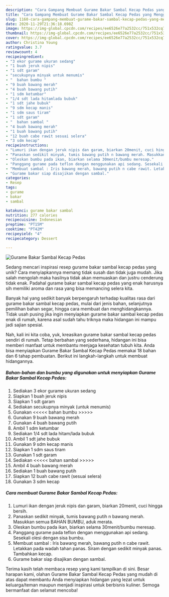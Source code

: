 ```yaml
---
description: "Cara Gampang Membuat Gurame Bakar Sambal Kecap Pedas yang Menggugah Selera"
title: "Cara Gampang Membuat Gurame Bakar Sambal Kecap Pedas yang Menggugah Selera"
slug: 1160-cara-gampang-membuat-gurame-bakar-sambal-kecap-pedas-yang-menggugah-selera
date: 2020-11-29T21:36:18.698Z
image: https://img-global.cpcdn.com/recipes/ee6526e77a2532cc/751x532cq70/gurame-bakar-sambal-kecap-pedas-foto-resep-utama.jpg
thumbnail: https://img-global.cpcdn.com/recipes/ee6526e77a2532cc/751x532cq70/gurame-bakar-sambal-kecap-pedas-foto-resep-utama.jpg
cover: https://img-global.cpcdn.com/recipes/ee6526e77a2532cc/751x532cq70/gurame-bakar-sambal-kecap-pedas-foto-resep-utama.jpg
author: Christina Young
ratingvalue: 3.7
reviewcount: 4
recipeingredient:
- "3 ekor gurame ukuran sedang"
- "1 buah jeruk nipis"
- "1 sdt garam"
- "secukupnya minyak untuk menumis"
- "  bahan bumbu "
- "9 buah bawang merah"
- "4 buah bawang putih"
- "1 sdm ketumbar"
- "1/4 sdt lada hitamlada bubuk"
- "1 sdt jahe bubuk"
- "9 sdm kecap manis"
- "1 sdm saus tiram"
- "1 sdt garam"
- "  bahan sambal "
- "4 buah bawang merah"
- "1 buah bawang putih"
- "12 buah cabe rawit sesuai selera"
- "3 sdm kecap"
recipeinstructions:
- "Lumuri ikan dengan jeruk nipis dan garam, biarkan 20menit, cuci hingga bersih."
- "Panaskan sedikit minyak, tumis bawang putih n bawang merah. Masukkan semua BAHAN BUMBU, aduk merata."
- "Oleskan bumbu pada ikan, biarkan selama 30menit/bumbu meresap."
- "Panggang gurame pada teflon dengan menggunakan api sedang. Sesekali olesi dengan sisa bumbu."
- "Membuat sambal : Iris bawang merah, bawang putih n cabe rawit. Letakkan pada wadah tahan panas. Siram dengan sedikit minyak panas. Tambahkan kecap."
- "Gurame bakar siap disajikan dengan sambal."
categories:
- Resep
tags:
- gurame
- bakar
- sambal

katakunci: gurame bakar sambal 
nutrition: 277 calories
recipecuisine: Indonesian
preptime: "PT15M"
cooktime: "PT42M"
recipeyield: "4"
recipecategory: Dessert

---
```



![Gurame Bakar Sambal Kecap Pedas](https://img-global.cpcdn.com/recipes/ee6526e77a2532cc/751x532cq70/gurame-bakar-sambal-kecap-pedas-foto-resep-utama.jpg)

Sedang mencari inspirasi resep gurame bakar sambal kecap pedas yang unik? Cara menyiapkannya memang tidak susah dan tidak juga mudah. Jika salah mengolah maka hasilnya tidak akan memuaskan dan justru cenderung tidak enak. Padahal gurame bakar sambal kecap pedas yang enak harusnya sih memiliki aroma dan rasa yang bisa memancing selera kita.

Banyak hal yang sedikit banyak berpengaruh terhadap kualitas rasa dari gurame bakar sambal kecap pedas, mulai dari jenis bahan, selanjutnya pemilihan bahan segar, hingga cara membuat dan menghidangkannya. Tidak usah pusing jika ingin menyiapkan gurame bakar sambal kecap pedas enak di rumah, karena asal sudah tahu triknya maka hidangan ini mampu jadi sajian spesial.




Nah, kali ini kita coba, yuk, kreasikan gurame bakar sambal kecap pedas sendiri di rumah. Tetap berbahan yang sederhana, hidangan ini bisa memberi manfaat untuk membantu menjaga kesehatan tubuh kita. Anda bisa menyiapkan Gurame Bakar Sambal Kecap Pedas memakai 18 bahan dan 6 tahap pembuatan. Berikut ini langkah-langkah untuk membuat hidangannya.

<!--inarticleads1-->

##### Bahan-bahan dan bumbu yang digunakan untuk menyiapkan Gurame Bakar Sambal Kecap Pedas:

1. Sediakan 3 ekor gurame ukuran sedang
1. Siapkan 1 buah jeruk nipis
1. Siapkan 1 sdt garam
1. Sediakan secukupnya minyak (untuk menumis)
1. Gunakan  &lt;&lt;&lt;&lt;&lt; bahan bumbu &gt;&gt;&gt;&gt;&gt;
1. Gunakan 9 buah bawang merah
1. Gunakan 4 buah bawang putih
1. Ambil 1 sdm ketumbar
1. Sediakan 1/4 sdt lada hitam/lada bubuk
1. Ambil 1 sdt jahe bubuk
1. Gunakan 9 sdm kecap manis
1. Siapkan 1 sdm saus tiram
1. Gunakan 1 sdt garam
1. Sediakan  &lt;&lt;&lt;&lt;&lt; bahan sambal &gt;&gt;&gt;&gt;&gt;
1. Ambil 4 buah bawang merah
1. Sediakan 1 buah bawang putih
1. Siapkan 12 buah cabe rawit (sesuai selera)
1. Gunakan 3 sdm kecap




<!--inarticleads2-->

##### Cara membuat Gurame Bakar Sambal Kecap Pedas:

1. Lumuri ikan dengan jeruk nipis dan garam, biarkan 20menit, cuci hingga bersih.
1. Panaskan sedikit minyak, tumis bawang putih n bawang merah. Masukkan semua BAHAN BUMBU, aduk merata.
1. Oleskan bumbu pada ikan, biarkan selama 30menit/bumbu meresap.
1. Panggang gurame pada teflon dengan menggunakan api sedang. Sesekali olesi dengan sisa bumbu.
1. Membuat sambal : Iris bawang merah, bawang putih n cabe rawit. Letakkan pada wadah tahan panas. Siram dengan sedikit minyak panas. Tambahkan kecap.
1. Gurame bakar siap disajikan dengan sambal.




Terima kasih telah membaca resep yang kami tampilkan di sini. Besar harapan kami, olahan Gurame Bakar Sambal Kecap Pedas yang mudah di atas dapat membantu Anda menyiapkan hidangan yang lezat untuk keluarga/teman maupun menjadi inspirasi untuk berbisnis kuliner. Semoga bermanfaat dan selamat mencoba!
